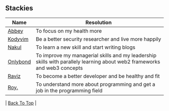 ## Stackies

| Name                                                 | Resolution                                                | 
|------------------------------------------------------|-----------------------------------------------------------|
| [Abbey](https://github.com/AbbeyIT)                  | To focus on my health more                                |
| [Kodyvim](https://github.com/emmydev9)               | Be a better security researcher and live more happily     | 
| [Nakul](https://github.com/nakul010)                 | To learn a new skill and start writing blogs              | 
| [Onlybond](https://github.com/onlybond) | To improve my managerial skills and my leadership skills with parallely learning about web2 frameworks and web3 concepts |
| [Raviz](https://github.com/gorvyz)                   | To become a better developer and be healthy and fit       |
| [Roy.](https://github.com/rywndr)                   | To understand more about programming and get a job in the programming field       |

| [Back To Top](#Stackies) |
